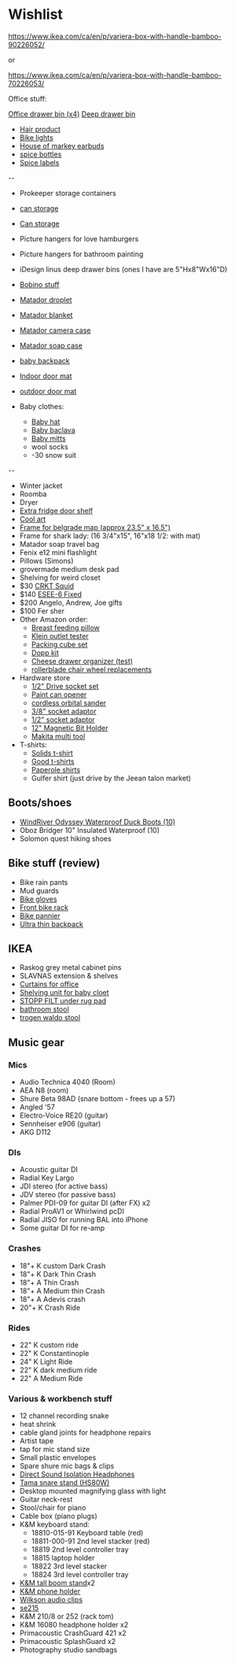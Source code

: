 # Wishlist

https://www.ikea.com/ca/en/p/variera-box-with-handle-bamboo-90226052/

or

https://www.ikea.com/ca/en/p/variera-box-with-handle-bamboo-70226053/




Office stuff:

[Office drawer bin (x4)](https://www.ikea.com/ca/en/p/variera-box-black-80471044/)
[Deep drawer bin](https://www.ikea.com/ca/en/p/variera-box-with-handle-bamboo-90226052/)








- [Hair product](https://www.amazon.ca/Layrite-Water-Soluble-Pomade-Super/dp/B07B8WRGD6/146-0257191-1271175?psc=1)
- [Bike lights](https://www.amazon.ca/Cycle-Torch-Bolt-Combo-Rechargeable/dp/B01N2HZV9U#customerReviews)
- [House of markey earbuds](https://www.amazon.ca/House-Marley-EM-Je041-MI-Headphone-Mic-Midnight/dp/B01DKGP5U0)
- [spice bottles](https://www.amazon.ca/Spice-Jars-Bottles-Containers-Chalkboard/dp/B07193N71J)
- [Spice labels](https://www.amazon.ca/Talented-Kitchen-White-Spice-Label/dp/B0859ML2RG)

--

- Prokeeper storage containers


- [can storage](https://www.amazon.ca/Stackable-Rack-Organizer-Storage-cans/dp/B01N4AN1AZ/146-0257191-1271175)
- [Can storage](https://www.amazon.ca/SimpleHouseware-Stackable-Rack-Organizer-White/dp/B07HS2ZF32)
- Picture hangers for love hamburgers
- Picture hangers for bathroom painting
- iDesign linus deep drawer bins (ones I have are 5"Hx8"Wx16"D)

- [Bobino stuff](https://us.mybobino.com/)
- [Matador droplet](https://matadorup.com/collections/accessories/products/matador-droplet-wet-bag?variant=4876648067)
- [Matador blanket](https://matadorup.com/collections/accessories/products/pocket-blanket-2-0?variant=34861130950)
- [Matador camera case](https://matadorup.com/collections/accessories/products/camera-base-layer)
- [Matador soap case](https://matadorup.com/collections/home-collection/products/flatpak-soap-bar-case?variant=32070483705969)
- [baby backpack](https://www.thelasthunt.com/products/fjallraven-raven-mini-7l-backpack-llll-fjr-26050)
- [Indoor door mat](https://www.llbean.ca/shop/Heavyweight-Recycled-Waterhog-Doormat%2C-Plaid/122965.html)
- [outdoor door mat](https://www.llbean.ca/shop/Heavyweight-Recycled-Waterhog-Doormat%2C-Locked-Circles/76924.html)
- Baby clothes:
  - [Baby hat](https://www.mec.ca/en/product/5037-295/Toaster-Earflap-Hat)
  - [Baby baclava](https://www.mec.ca/en/product/5060-506/Starrie-Merino-Balaclava)
  - [Baby mitts](https://www.mec.ca/en/product/5037-298/Toasty-Mitts)
  - wool socks
  - -30 snow suit

--

- Winter jacket
- Roomba
- Dryer
- [Extra fridge door shelf](https://www.reliableparts.ca/product/inv_15152029)
- [Cool art](https://www.concealed-art.com/nes-art)
- [Frame for belgrade map (approx 23.5" x 16.5")](https://www.arttoframe.com/23x15-Satin-White-Frame-picture-frame/FRBW26074?page_type=E)
- Frame for shark lady: (16 3/4"x15", 16"x18 1/2: with mat)
- Matador soap travel bag
- Fenix e12 mini flashlight
- Pillows (Simons)
- grovermade medium desk pad
- Shelving for weird closet
- $30 [CRKT Squid](https://www.bladehq.com/item--CRKT-Burnley-Squid-Frame-Lock-Knife--107739)
- $140 [ESEE-6 Fixed](https://www.bladehq.com/cat--ESEE-RC-6--884)
- $200 Angelo, Andrew, Joe gifts
- $100 Fer sher
- Other Amazon order:
  - [Breast feeding pillow](https://www.amazon.ca/My-Brest-Friend-Breastfeeding-Natural/dp/B002IID23Y/)
  - [Klein outlet tester](https://www.amazon.ca/Klein-Tools-RT210-Receptacle-Tester/dp/B01AKX8L0M)
  - [Packing cube set](https://www.amazon.ca/Eagle-Creek-Specter-Compression-Strobe/dp/B00BYFC4Z4/141-6152430-5699605?psc=1)
  - [Dopp kit](https://www.amazon.ca/Kattee-Toiletry-Cosmetic-Organizer-Shaving/dp/B06WW49MRW)
  - [Cheese drawer organizer (test)](https://www.amazon.ca/InterDesign-Refrigerator-Freezer-Storage-Organizer/dp/B003JHRGGW)
  - [rollerblade chair wheel replacements](https://www.amazon.ca/MotionGrey-Rollerblade-Replacement-Replacing-Universal/dp/B07WJCTH4P/)
- Hardware store
  - [1/2" Drive socket set](https://www.homedepot.ca/product/dewalt-1-2-inch-drive-combination-impact-socket-set-23-piece-/1001104069)
  - [Paint can opener](https://www.homedepot.ca/product/bennett-paint-can-opener-metal/1000183133)
  - [cordless orbital sander](https://www.homedepot.ca/product/makita-18v-cordless-random-orbit-sander-tool-only-/1000718274)
  - [3/8" socket adaptor](https://www.homedepot.ca/product/milwaukee-tool-1-4-inch-x-3-8-inch-steel-square-socket-adapter/1000741100)
  - [1/2" socket adaptor](https://www.homedepot.ca/product/dewalt-1-4-inch-hex-to-1-2-inch-square-impact-ready-socket-adapter/1000657751)
  - [12" Magnetic Bit Holder](https://www.homedepot.ca/product/milwaukee-tool-shockwave-12-inch-magnetic-bit-tip-holder/1001011002)
  - [Makita multi tool](https://www.homedepot.ca/product/makita-18v-cordless-multi-tool-tool-only-/1000732264)
- T-shirts:
  - [Solids t-shirt](https://solids.bandcamp.com/merch)
  - [Good t-shirts](https://us.kowtowclothing.com/)
  - [Paperole shirts](https://www.paperole.com/)
  - Gulfer shirt (just drive by the Jeean talon market)

## Boots/shoes

- [WindRiver Odyssey Waterproof Duck Boots (10)](https://www.marks.com/en/windriver-mens-odyssey-waterproof-duck-boots-103219.html)
- Oboz Bridger 10" Insulated Waterproof (10)
- Solomon quest hiking shoes

## Bike stuff (review)

- Bike rain pants
- Mud guards
- [Bike gloves](https://www.cyclingweekly.com/group-tests/the-best-winter-cycling-gloves-6216)
- [Front bike rack](https://www.primeauvelo.com/en/journey-dlx-lowrider-front-rack-22171-0011625.html)
- [Bike pannier](https://www.twowheelgear.com/collections/panniers/products/pannier-backpack-convertible-lite-and-plus?variant=31656254963772)
- [Ultra thin backpack](https://matadorup.com/collections/home-collection/products/freerain24-2-0?variant=21036167397489)

## IKEA

- Raskog grey metal cabinet pins
- SLAVNAS extension & shelves
- [Curtains for office](https://www.ikea.com/ca/en/p/borghild-sheer-curtains-1-pair-white-00291297/)
- [Shelving unit for baby cloet](https://www.ikea.com/ca/en/p/bror-shelving-unit-black-s89276463/)
- [STOPP FILT under rug pad](https://www.ikea.com/ca/en/p/stopp-filt-rug-underlay-with-anti-slip-90132261/)
- [bathroom stool](https://www.ikea.com/us/en/p/stackholmen-stool-outdoor-light-brown-stained-20411425/)
- [trogen waldo stool](https://www.ikea.com/us/en/p/trogen-childs-step-stool-yellow-80371520/)

## Music gear

### Mics

- Audio Technica 4040 (Room)
- AEA N8 (room)
- Shure Beta 98AD (snare bottom - frees up a 57)
- Angled '57
- Electro-Voice RE20 (guitar)
- Sennheiser e906 (guitar)
- AKG D112

### DIs

- Acoustic guitar DI
- Radial Key Largo
- JDI stereo (for active bass)
- JDV stereo (for passive bass)
- Palmer PDI-09 for guitar DI (after FX) x2
- Radial ProAV1 or Whirlwind pcDI
- Radial JISO for running BAL into iPhone
- Some guitar DI for re-amp

### Crashes

- 18"+ K custom Dark Crash
- 18"+ K Dark Thin Crash
- 18"+ A Thin Crash
- 18"+ A Medium thin Crash
- 18"+ A Adevis crash
- 20"+ K Crash Ride

### Rides

- 22" K custom ride
- 22" K Constantinople
- 24" K Light Ride
- 22" K dark medium ride
- 22" A Medium Ride

### Various & workbench stuff

- 12 channel recording snake
- heat shrink
- cable gland joints for headphone repairs
- Artist tape
- tap for mic stand size
- Small plastic envelopes
- Spare shure mic bags & clips
- [Direct Sound Isolation Headphones](https://www.extremeheadphones.com/product-page/ex29-plus)
- [Tama snare stand (HS80W)](https://www.timpano-percussion.com/us/pied-de-caisse-claire-tama-roadpro-hs80w.html?id=43102689)
- Desktop mounted magnifying glass with light
- Guitar neck-rest
- Stool/chair for piano
- Cable box (piano plugs)
- K&M keyboard stand:
  - 18810-015-91 Keyboard table (red)
  - 18811-000-91 2nd level stacker (red)
  - 18819 2nd level controller tray
  - 18815 laptop holder
  - 18822 3rd level stacker
  - 18824 3rd level controller tray
- [K&M tall boom stand](http://www.economik.com/km/21021-black/)x2
- [K&M phone holder](https://www.amazon.ca/dp/B00AF65OBE?tag=marcpric08-21)
- [Wilkson audio clips](https://www.soundonsound.com/reviews/wilkinson-audio-mic-clips)
- [se215](https://www.shure.com/en-US/products/earphones/se215)
- K&M 210/8 or 252 (rack tom)
- K&M 16080 headphone holder x2
- Primacoustic CrashGuard 421 x2
- Primacoustic SplashGuard x2
- Photography studio sandbags
